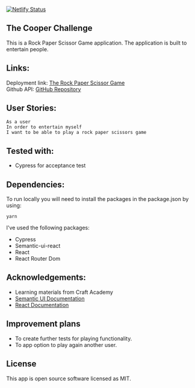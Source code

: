 [![Netlify Status](https://api.netlify.com/api/v1/badges/25ca29f3-8af8-4a34-8461-23b27275053f/deploy-status)](https://app.netlify.com/sites/salindholm-rps-challange/deploys)

## The Cooper Challenge
This is a Rock Paper Scissor Game application. The application is built to entertain people.

## Links:
Deployment link: [The Rock Paper Scissor Game](https://salindholm-rps-challange.netlify.app/) \
Github API: [GitHub Repository](https://github.com/salindholm/rock_paper_scissors_challange.git)

## User Stories:
```
As a user
In order to entertain myself
I want to be able to play a rock paper scissors game
```
## Tested with:
- Cypress for acceptance test

## Dependencies:
To run locally you will need to install the packages in the package.json by using:
```
yarn
```
I've used the following packages:
- Cypress
- Semantic-ui-react
- React
- React Router Dom

## Acknowledgements:
- Learning materials from Craft Academy
- [Semantic UI Documentation](https://react.semantic-ui.com/)
- [React Documentation](https://reactjs.org/)

## Improvement plans
- To create further tests for playing functionality.
- To app option to play again another user.

## License
This app is open source software licensed as MIT.